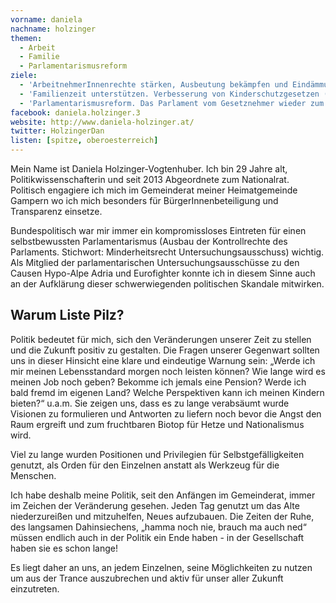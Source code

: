 ```yaml
---
vorname: daniela
nachname: holzinger
themen:
  - Arbeit
  - Familie
  - Parlamentarismusreform
ziele:
  - 'ArbeitnehmerInnenrechte stärken, Ausbeutung bekämpfen und Eindämmung prekärer Arbeitsverhältnisse'
  - 'Familienzeit unterstützen. Verbesserung von Kinderschutzgesetzen (Vorbild OÖ: maximale Dauer externer Betreuung bei 8h täglich festlegen)'
  - 'Parlamentarismusreform. Das Parlament vom Gesetznehmer wieder zum Gesetzgeber machen und damit Kopf auf die Füße stellen'
facebook: daniela.holzinger.3
website: http://www.daniela-holzinger.at/
twitter: HolzingerDan
listen: [spitze, oberoesterreich]
---
```


Mein Name ist Daniela Holzinger-Vogtenhuber. Ich bin 29 Jahre alt, Politikwissenschafterin und seit 2013 Abgeordnete zum Nationalrat. Politisch engagiere ich mich im Gemeinderat meiner Heimatgemeinde Gampern wo ich mich besonders für BürgerInnenbeteiligung und Transparenz einsetze.

Bundespolitisch war mir immer ein kompromissloses Eintreten für einen selbstbewussten Parlamentarismus (Ausbau der Kontrollrechte des Parlaments. Stichwort: Minderheitsrecht Untersuchungsausschuss) wichtig. Als Mitglied der parlamentarischen Untersuchungsausschüsse zu den Causen Hypo-Alpe Adria und Eurofighter konnte ich in diesem Sinne auch an der Aufklärung dieser schwerwiegenden politischen Skandale mitwirken.

## Warum Liste Pilz?

Politik bedeutet für mich, sich den Veränderungen unserer Zeit zu stellen und die Zukunft positiv zu gestalten. Die Fragen unserer Gegenwart sollten uns in dieser Hinsicht eine klare und eindeutige Warnung sein: „Werde ich mir meinen Lebensstandard morgen noch leisten können? Wie lange wird es meinen Job noch geben? Bekomme ich jemals eine Pension? Werde ich bald fremd im eigenen Land? Welche Perspektiven kann ich meinen Kindern bieten?“ u.a.m. Sie zeigen uns, dass es zu lange verabsäumt wurde Visionen zu formulieren und Antworten zu liefern noch bevor die Angst den Raum ergreift und zum fruchtbaren Biotop für Hetze und Nationalismus wird.

Viel zu lange wurden Positionen und Privilegien für Selbstgefälligkeiten genutzt, als Orden für den Einzelnen anstatt als Werkzeug für die Menschen.

Ich habe deshalb meine Politik, seit den Anfängen im Gemeinderat, immer im Zeichen der Veränderung gesehen. Jeden Tag genutzt um das Alte niederzureißen und mitzuhelfen, Neues aufzubauen. Die Zeiten der Ruhe, des langsamen Dahinsiechens, „hamma noch nie, brauch ma auch ned“ müssen endlich auch in der Politik ein Ende haben - in der Gesellschaft haben sie es schon lange!

Es liegt daher an uns, an jedem Einzelnen, seine Möglichkeiten zu nutzen um aus der Trance auszubrechen und aktiv für unser aller Zukunft einzutreten.